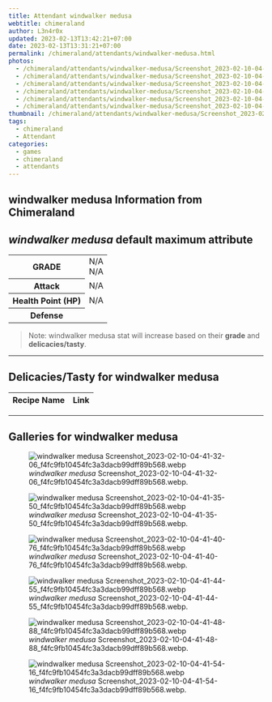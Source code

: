 ```yaml
---
title: Attendant windwalker medusa
webtitle: chimeraland
author: L3n4r0x
updated: 2023-02-13T13:42:21+07:00
date: 2023-02-13T13:31:21+07:00
permalink: /chimeraland/attendants/windwalker-medusa.html
photos:
  - /chimeraland/attendants/windwalker-medusa/Screenshot_2023-02-10-04-41-32-06_f4fc9fb10454fc3a3dacb99dff89b568.webp
  - /chimeraland/attendants/windwalker-medusa/Screenshot_2023-02-10-04-41-35-50_f4fc9fb10454fc3a3dacb99dff89b568.webp
  - /chimeraland/attendants/windwalker-medusa/Screenshot_2023-02-10-04-41-40-76_f4fc9fb10454fc3a3dacb99dff89b568.webp
  - /chimeraland/attendants/windwalker-medusa/Screenshot_2023-02-10-04-41-44-55_f4fc9fb10454fc3a3dacb99dff89b568.webp
  - /chimeraland/attendants/windwalker-medusa/Screenshot_2023-02-10-04-41-48-88_f4fc9fb10454fc3a3dacb99dff89b568.webp
  - /chimeraland/attendants/windwalker-medusa/Screenshot_2023-02-10-04-41-54-16_f4fc9fb10454fc3a3dacb99dff89b568.webp
thumbnail: /chimeraland/attendants/windwalker-medusa/Screenshot_2023-02-10-04-41-32-06_f4fc9fb10454fc3a3dacb99dff89b568.webp
tags:
  - chimeraland
  - Attendant
categories:
  - games
  - chimeraland
  - attendants
---
```


<link
  rel="stylesheet"
  href="https://rawcdn.githack.com/dimaslanjaka/Web-Manajemen/870a349/css/bootstrap-5-3-0-alpha3-wrapper.css"
/>
<section id="bootstrap-wrapper">
  <div data-bs-theme="dark">
    <h2>windwalker medusa Information from Chimeraland</h2>
    <h2 id="attribute"><i>windwalker medusa</i> default maximum attribute</h2>
    <div class="row">
      <div class="col mb-2">
        <div class="card">
          <div class="card-body">
            <table>
              <tr>
                <th>GRADE</th>
                <td>N/A <br />N/A</td>
              </tr>
              <tr>
                <th>Attack</th>
                <td>N/A</td>
              </tr>
              <tr>
                <th>Health Point (HP)</th>
                <td>N/A</td>
              </tr>
              <tr>
                <th>Defense</th>
                <td></td>
              </tr>
            </table>
          </div>
        </div>
      </div>
    </div>
    <blockquote class="bd-callout bd-callout-warning">
      Note: windwalker medusa stat will increase based on their <b>grade</b> and
      <b>delicacies/tasty</b>.
    </blockquote>
    <hr />
    <h2 id="delicacies">Delicacies/Tasty for windwalker medusa</h2>
    <div class="card">
      <div class="card-body">
        <div class="table-responsive">
          <table class="table table-striped">
            <thead>
              <tr>
                <th>Recipe Name</th>
                <th>Link</th>
              </tr>
            </thead>
            <tbody></tbody>
          </table>
        </div>
      </div>
    </div>
    <hr />
    <div id="gallery">
      <h2>Galleries for windwalker medusa</h2>
      <div class="row">
        <div class="col-lg-6 col-12">
          <figure>
            <img
              src="https://www.webmanajemen.com/chimeraland/attendants/windwalker-medusa/Screenshot_2023-02-10-04-41-32-06_f4fc9fb10454fc3a3dacb99dff89b568.webp"
              alt="windwalker medusa Screenshot_2023-02-10-04-41-32-06_f4fc9fb10454fc3a3dacb99dff89b568.webp"
            />
            <figcaption style="word-wrap: break-word">
              <i>windwalker medusa</i>
              Screenshot_2023-02-10-04-41-32-06_f4fc9fb10454fc3a3dacb99dff89b568.webp.
            </figcaption>
          </figure>
        </div>
        <div class="col-lg-6 col-12">
          <figure>
            <img
              src="https://www.webmanajemen.com/chimeraland/attendants/windwalker-medusa/Screenshot_2023-02-10-04-41-35-50_f4fc9fb10454fc3a3dacb99dff89b568.webp"
              alt="windwalker medusa Screenshot_2023-02-10-04-41-35-50_f4fc9fb10454fc3a3dacb99dff89b568.webp"
            />
            <figcaption style="word-wrap: break-word">
              <i>windwalker medusa</i>
              Screenshot_2023-02-10-04-41-35-50_f4fc9fb10454fc3a3dacb99dff89b568.webp.
            </figcaption>
          </figure>
        </div>
        <div class="col-lg-6 col-12">
          <figure>
            <img
              src="https://www.webmanajemen.com/chimeraland/attendants/windwalker-medusa/Screenshot_2023-02-10-04-41-40-76_f4fc9fb10454fc3a3dacb99dff89b568.webp"
              alt="windwalker medusa Screenshot_2023-02-10-04-41-40-76_f4fc9fb10454fc3a3dacb99dff89b568.webp"
            />
            <figcaption style="word-wrap: break-word">
              <i>windwalker medusa</i>
              Screenshot_2023-02-10-04-41-40-76_f4fc9fb10454fc3a3dacb99dff89b568.webp.
            </figcaption>
          </figure>
        </div>
        <div class="col-lg-6 col-12">
          <figure>
            <img
              src="https://www.webmanajemen.com/chimeraland/attendants/windwalker-medusa/Screenshot_2023-02-10-04-41-44-55_f4fc9fb10454fc3a3dacb99dff89b568.webp"
              alt="windwalker medusa Screenshot_2023-02-10-04-41-44-55_f4fc9fb10454fc3a3dacb99dff89b568.webp"
            />
            <figcaption style="word-wrap: break-word">
              <i>windwalker medusa</i>
              Screenshot_2023-02-10-04-41-44-55_f4fc9fb10454fc3a3dacb99dff89b568.webp.
            </figcaption>
          </figure>
        </div>
        <div class="col-lg-6 col-12">
          <figure>
            <img
              src="https://www.webmanajemen.com/chimeraland/attendants/windwalker-medusa/Screenshot_2023-02-10-04-41-48-88_f4fc9fb10454fc3a3dacb99dff89b568.webp"
              alt="windwalker medusa Screenshot_2023-02-10-04-41-48-88_f4fc9fb10454fc3a3dacb99dff89b568.webp"
            />
            <figcaption style="word-wrap: break-word">
              <i>windwalker medusa</i>
              Screenshot_2023-02-10-04-41-48-88_f4fc9fb10454fc3a3dacb99dff89b568.webp.
            </figcaption>
          </figure>
        </div>
        <div class="col-lg-6 col-12">
          <figure>
            <img
              src="https://www.webmanajemen.com/chimeraland/attendants/windwalker-medusa/Screenshot_2023-02-10-04-41-54-16_f4fc9fb10454fc3a3dacb99dff89b568.webp"
              alt="windwalker medusa Screenshot_2023-02-10-04-41-54-16_f4fc9fb10454fc3a3dacb99dff89b568.webp"
            />
            <figcaption style="word-wrap: break-word">
              <i>windwalker medusa</i>
              Screenshot_2023-02-10-04-41-54-16_f4fc9fb10454fc3a3dacb99dff89b568.webp.
            </figcaption>
          </figure>
        </div>
      </div>
    </div>
  </div>
</section>